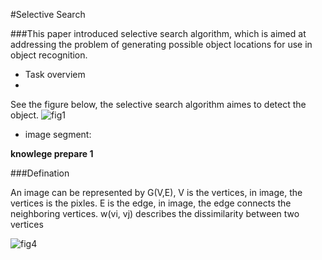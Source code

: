 #Selective Search

###This paper introduced selective search algorithm, which is aimed at addressing the problem of generating possible object locations for use in object recognition.

- Task overviem
-
See the figure below, the selective search algorithm aimes to detect the object.
![fig1](https://cloud.githubusercontent.com/assets/7859276/17729056/df52bb22-6494-11e6-9c26-3d5a41af36c2.JPG "task describe")

- image segment:

**knowlege prepare 1**

###Defination

An image can be represented by G(V,E), V is the vertices, in image, the vertices is the pixles. E is the edge, in image, the edge connects the neighboring vertices. w(vi, vj) describes the dissimilarity between two vertices

![fig4](https://cloud.githubusercontent.com/assets/7859276/17765937/3257f582-655b-11e6-8b43-7fc8489fa71e.JPG "defination")

